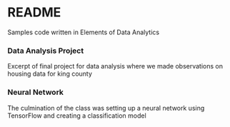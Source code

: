 # README #
Samples code written in Elements of Data Analytics
### Data Analysis Project ###
Excerpt of final project for data analysis where we made observations on housing data for king county
### Neural Network ###
The culmination of the class was setting up a neural network using TensorFlow and creating a classification model 
